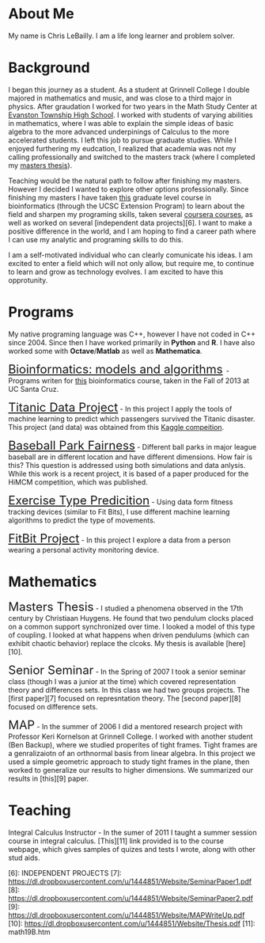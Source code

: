 # About Me

My name is Chris LeBailly.  I am a life long learner and problem solver.  


# Background

I began this journey as a student.  As a student at Grinnell College I double majored in mathematics and music, and was close to a third major in physics.  After graudation I worked for two years in the Math Study Center at [Evanston Township High School][4].  I worked with students of varying abilities in mathematics, where I was able to explain the simple ideas of basic algebra to the more advanced underpinings of Calculus to the more accelerated students.  I left this job to pursue graduate studies.  While I enjoyed furthering my eudcation, I realized that academia was not my calling professionally and switched to the masters track (where I completed my [masters thesis][3]).

Teaching would be the natural path to follow after finishing my masters.  However I decided I wanted to explore other options professionally.  Since finishing my masters I have taken [this][2] graduate level course in bioinformatics (through the UCSC Extension Program) to learn about the field and sharpen my programing skills, taken several [coursera courses][5], as well as worked on several [independent data projects][6]. I want to make a positive difference in the world, and I am hoping to find a career path where I can use my analytic and programing skills to do this.

I am a self-motivated individual who can clearly comunicate his ideas.  I am excited to enter a field which will not only allow, but require me, to continue to learn and grow as technology evolves.  I am excited to have this opprotunity.

# Programs

My native programing language was C++, however I have not coded in C++ since 2004.  Since then I have worked primarily in **Python** and **R**.  I have also worked some with **Octave**/**Matlab** as well as **Mathematica**.

<font size="5">[Bioinformatics: models and algorithms](https://github.com/lebailly/BME205) </font> - Programs writen for [this][2] bioinformatics course, taken in the Fall of 2013 at UC Santa Cruz.

<font size="5">[Titanic Data Project](https://github.com/lebailly/Titanic)</font> - In this project I apply the tools of machine learning to predict which passengers survived the Titanic disaster.  This project (and data) was obtained from this [Kaggle compeition][1].

<font size="5">[Baseball Park Fairness](https://github.com/lebailly/BallParkFairness)</font> - Different ball parks in major league baseball are in different location and have different dimensions.  How fair is this?  This question is addressed using both simulations and data anlysis.  While this work is a recent project, it is based of a paper produced for the HiMCM competition, which was published.

<font size="5">[Exercise Type Predicition](https://github.com/lebailly/MLProject)</font> - Using data form fitness tracking devices (similar to Fit Bits), I use different machine learning algorithms to predict the type of movements.

<font size="5">[FitBit Project](https://github.com/lebailly/RepData_PeerAssessment1)</font> - In this project I explore a data from a person wearing a personal activity monitoring device.

# Mathematics

<font size="5"> Masters Thesis</font> - I studied a phenomena observed in the 17th century by Christiaan Huygens. He found that two pendulum clocks placed on a common support synchronized over time. I looked a model of this type of coupling.  I looked at what happens when driven pendulums (which can exhibit chaotic behavior) replace the clcoks.  My thesis is available [here][10].

<font size="5">Senior Seminar</font> - In the Spring of 2007 I took a senior seminar class (though I was a junior at the time) which covered representation theory and differences sets.  In this class we had two groups projects.  The [first paper][7] focused on represntation theory.  The [second paper][8] focused on difference sets.

<font size="5">MAP</font> - In the summer of 2006 I did a mentored research project with Professor Keri Kornelson at Grinnell College.  I worked with another student (Ben Backup), where we studied properites of tight frames.  Tight frames are a genralizaiotn of an orthnormal basis from linear algebra.  In this project we used a simple geometric approach to study tight frames in the plane, then worked to generalize our results to higher dimensions.  We summarized our results in [this][9] paper.

# Teaching

Integral Calculus Instructor - In the sumer of 2011 I taught a summer session course in integral calculus.  [This][11] link provided is to the course webpage, which gives samples of quizes and tests I wrote, along with other stud aids.

[1]: http://www.kaggle.com/c/titanic-gettingStarted
[2]: http://users.soe.ucsc.edu/~karplus/bme205/f13/index.html
[3]: https://dl.dropboxusercontent.com/u/1444851/Website/Thesis.pdf
[4]: http://www.eths.k12.il.us/
[5]: coursera.html
[6]: INDEPENDENT PROJECTS
[7]: https://dl.dropboxusercontent.com/u/1444851/Website/SeminarPaper1.pdf
[8]: https://dl.dropboxusercontent.com/u/1444851/Website/SeminarPaper2.pdf
[9]: https://dl.dropboxusercontent.com/u/1444851/Website/MAPWriteUp.pdf
[10]: https://dl.dropboxusercontent.com/u/1444851/Website/Thesis.pdf
[11]: math19B.htm